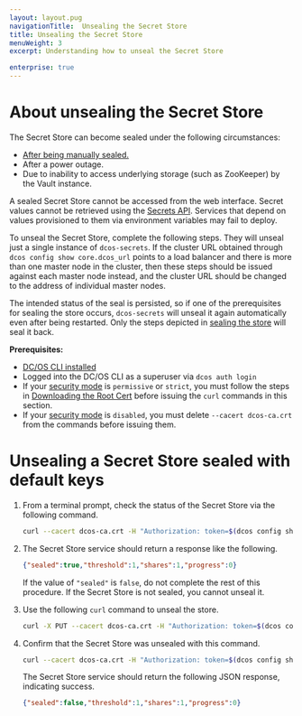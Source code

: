 ```yaml
---
layout: layout.pug
navigationTitle:  Unsealing the Secret Store
title: Unsealing the Secret Store
menuWeight: 3
excerpt: Understanding how to unseal the Secret Store

enterprise: true
---
```

<!-- The source repository for this topic is https://github.com/dcos/dcos-docs-site -->

# About unsealing the Secret Store

The Secret Store can become sealed under the following circumstances:

- [After being manually sealed.](/1.11/security/ent/secrets/seal-store/)
- After a power outage.
- Due to inability to access underlying storage (such as ZooKeeper) by the Vault instance.

A sealed Secret Store cannot be accessed from the web interface. Secret values cannot be retrieved using the [Secrets API](/1.11/security/ent/secrets/secrets-api/). Services that depend on values provisioned to them via environment variables may fail to deploy.

To unseal the Secret Store, complete the following steps. They will unseal just a single instance of `dcos-secrets`. If the cluster URL obtained through `dcos config show core.dcos_url` points to a load balancer and there is more than one master node in the cluster, then these steps should be issued against each master node instead, and the cluster URL should be changed to the address of individual master nodes.

The intended status of the seal is persisted, so if one of the prerequisites for sealing the store occurs, `dcos-secrets` will unseal it again automatically even after being restarted. Only the steps depicted in [sealing the store](/1.11/security/ent/secrets/unseal-store/) will seal it back.

**Prerequisites:**


- [DC/OS CLI installed](/1.11/cli/install/)
- Logged into the DC/OS CLI as a superuser via `dcos auth login`
- If your [security mode](/1.11/security/ent/#security-modes) is `permissive` or `strict`, you must follow the steps in [Downloading the Root Cert](/1.11/security/ent/tls-ssl/get-cert/) before issuing the `curl` commands in this section. 
- If your [security mode](1/1.11/security/ent/#security-modes) is `disabled`, you must delete `--cacert dcos-ca.crt` from the commands before issuing them.


# <a name="unseal-def-keys"></a>Unsealing a Secret Store sealed with default keys

1. From a terminal prompt, check the status of the Secret Store via the following command.

   ```bash
   curl --cacert dcos-ca.crt -H "Authorization: token=$(dcos config show core.dcos_acs_token)" $(dcos config show core.dcos_url)/secrets/v1/seal-status/default
   ```

1. The Secret Store service should return a response like the following.

   ```json
   {"sealed":true,"threshold":1,"shares":1,"progress":0}
   ```

   If the value of `"sealed"` is `false`, do not complete the rest of this procedure. If the Secret Store is not sealed, you cannot unseal it.

1. Use the following `curl` command to unseal the store.

    ```bash
    curl -X PUT --cacert dcos-ca.crt -H "Authorization: token=$(dcos config show core.dcos_acs_token)" $(dcos config show core.dcos_url)/secrets/v1/auto-unseal/default
    ```

1. Confirm that the Secret Store was unsealed with this command.

   ```bash
   curl --cacert dcos-ca.crt -H "Authorization: token=$(dcos config show core.dcos_acs_token)" $(dcos config show core.dcos_url)/secrets/v1/seal-status/default
   ```

    The Secret Store service should return the following JSON response, indicating success.

   ```json
   {"sealed":false,"threshold":1,"shares":1,"progress":0}
   ```
